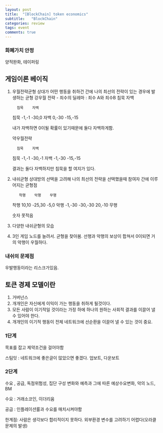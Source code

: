```yaml
---
layout: post
title:  "[BlockChain] token economics"
subtitle:   "BlockChain"
categories: review
tags: event
comments: true
---
```


### 화폐가치 안정

양적완화, 테이퍼링

## 게임이론 베이직

1. 우월전략균형
    상대가 어떤 행동을 취하건 간에 나의 최선의 전략이 있는 경우에 발생하는 균형
    강우월 전략 - 죄수의 딜레마 : 죄수 A와 죄수B 침묵 자백

         침묵    자백
    침묵 -1,-1  -30,0
    자백 0,-30  -15,-15

    내가 자백하면 0이될 확률이 있기때문에 둘다 자백하게함.

    약우월전략

         침묵    자백
    침묵 -1,-1  -30,-1
    자백 -1,-30  -15,-15

    결과는 둘다 자백하지만 침묵을 할 여지가 있다.

2. 내쉬균형
    상대방의 선택을 고려해 나의 최선의 전략을 선택했을때 참여자 간에 이루어지는 균형점

          착행    악행    무행
    착행 10,10  -25,30  -5,0
    악행 -1,-30  -30,-30 20,-10
    무행

    숫자 못적음

3. 다양한 내쉬균형의 모습
4. 3인 게임
    노드를 늘려서. 균형을 찾아봄. 선행과 악행의 보상이 합쳐서 0이되면 거의 악행이 우월하다.

### 내쉬의 문제점

우발행동이라는 리스크가있음.

## 토큰 경제 모델이란

1. 거버넌스
2. 개개인은 자신에게 이익이 가는 행동을 취하게 될것이다.
3. 모든 사람이 이기적일 것이라는 가정 하에 하나의 원하는 사회적 결과를 이끌어 낼 수 있어야 한다.
4. 개개인의 이기적 행동이 전체 네트워크에 선순환을 이끌어 낼 수 있는 것이 중요.

### 1단계

목표를 잡고 제약조건을 걸어야함

스팀잇 : 네트워크에 좋은글이 많았으면 좋겠다. 업보트, 다운보트

### 2단계

수요 , 공급, 독점위험성, 집단 구성 변화와 예측과 그에 따른 예상수요변화, 악의 노드, BM

수요 : 거래소코인, 이더리움

공급 : 인플레이션률과 수요를 매치시켜야함

한계점: 사람은 생각보다 합리적이지 못하다. 외부환경 변수를 고려하기 어렵다(오라클 문제의 발생)


